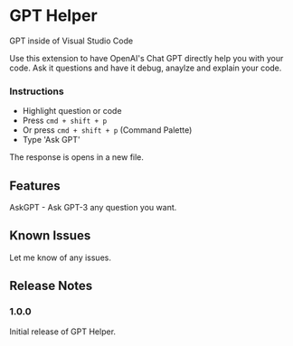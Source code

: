 # GPT Helper

GPT inside of Visual Studio Code

Use this extension to have OpenAI's Chat GPT directly help you with your code. Ask it questions and have it debug, anaylze and explain your code.

### Instructions
* Highlight question or code
* Press ```cmd + shift + p```
* Or press ```cmd + shift + p``` (Command Palette)
* Type 'Ask GPT'

The response is opens in a new file.

## Features

AskGPT - Ask GPT-3 any question you want.

## Known Issues

Let me know of any issues.

## Release Notes

### 1.0.0

Initial release of GPT Helper.
